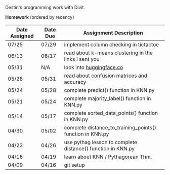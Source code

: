Destin's programming work with Divit.

**Homework** (ordered by recency)

| Date Assigned | Date Due | Assignment Description |
|---------------|----------|------------------------|
| 07/25         | 07/29    | implement column checking in tictactoe|
| 06/13         | 06/17    | read about k-means clustering in the links I sent you|
| 05/31         | N/A      | look into [huggingface.co](https://www.huggingface.co)|
| 05/28         | 05/31    | read about confusion matrices and accuracy|
| 05/24         | 05/28    | complete predict() function in KNN.py|
| 05/21         | 05/24    | complete majority_label() function in KNN.py|
| 05/14         | 05/17    | complete sorted_data_points() function in KNN.py|
| 04/30         | 05/02    | complete distance_to_training_points() function in KNN.py|
| 04/23         | 04/26    | use pythag lesson to complete distance() function in KNN.py|
| 04/16         | 04/19    | learn about KNN / Pythagorean Thm.|
| 04/09         | 04/16    | git setup              |

